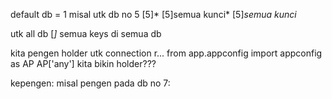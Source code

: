 default db = 1
misal utk db no 5
[5]*
[5]semua kunci*
[5]*semua kunci*

utk all db
[*]* semua keys di semua db

kita pengen holder utk connection r...
from app.appconfig import appconfig as AP
AP['any'] kita bikin holder???

kepengen:
misal pengen pada db no 7:
